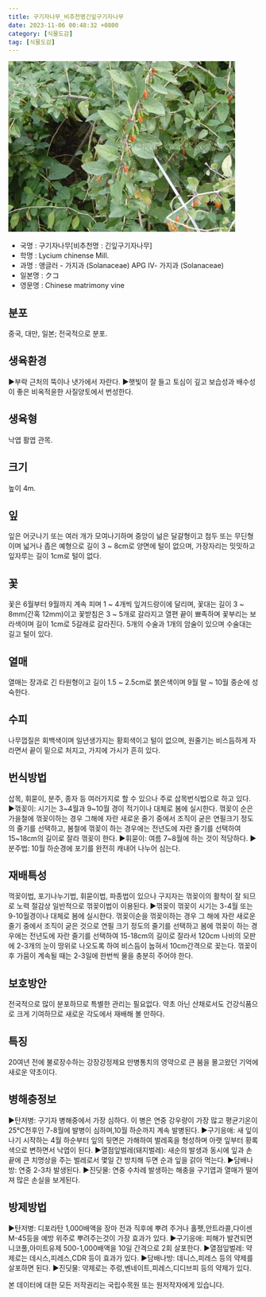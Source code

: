 ```yaml
---
title: 구기자나무_비추천명긴잎구기자나무
date: 2023-11-06 00:48:32 +0800
category: [식물도감]
tag: [식물도감]
---
```




![구기자나무[비추천명 : 긴잎구기자나무]](/assets/img/fileUpload/plants/basic/Solanaceae/Lycium/7844/1_th2.JPG)
- 국명 : 구기자나무[비추천명 : 긴잎구기자나무]
- 학명 : Lycium chinense Mill.
- 과명 : 앵글러 - 가지과 (Solanaceae) APG Ⅳ- 가지과 (Solanaceae)
- 일본명 : クコ
- 영문명 : Chinese matrimony vine


## 분포
중국, 대만, 일본; 전국적으로 분포.
## 생육환경
▶부락 근처의 뚝이나 냇가에서 자란다. 
▶햇빛이 잘 들고 토심이 깊고 보습성과 배수성이 좋은 비옥적윤한 사질양토에서 번성한다.
## 생육형
낙엽 활엽 관목.
## 크기
높이 4m.
## 잎
잎은 어긋나기 또는 여러 개가 모여나기하며 중앙이 넒은 달걀형이고 첨두 또는 무딘형이며 넓거나 좁은 예형으로 길이 3 ~ 8cm로 양면에 털이 없으며, 가장자리는 밋밋하고 잎자루는 길이 1cm로 털이 없다.
## 꽃
꽃은 6월부터 9월까지 계속 피며 1 ~ 4개씩 잎겨드랑이에 달리며, 꽃대는 길이 3 ~ 8mm(간혹 12mm)이고 꽃받침은 3 ~ 5개로 갈라지고 열편 끝이 뾰족하며 꽃부리는 보라색이며 길이 1cm로 5갈래로 갈라진다. 5개의 수술과 1개의 암술이 있으며 수술대는 길고 털이 있다.
## 열매
열매는 장과로 긴 타원형이고 길이 1.5 ~ 2.5cm로 붉은색이며 9월 말 ~ 10월 중순에 성숙한다.
## 수피
나무껍질은 회백색이며 일년생가지는 황회색이고 털이 없으며, 원줄기는 비스듬하게 자라면서 끝이 밑으로 처지고, 가지에 가시가 흔히 있다.
## 번식방법
삽목, 휘묻이, 분주, 종자 등 여러가지로 할 수 있으나 주로 삽목번식법으로 하고 있다.
▶꺾꽂이: 시기는 3~4월과 9~10월 경이 적기이나 대체로 봄에 실시한다. 꺾꽂이  순은 가을철에 꺾꽂이하는 경우 그해에 자란 새로운 줄기 중에서 조직이 굳은 연필크기 정도의 줄기를 선택하고, 봄철에 꺾꽂이 하는 경우에는 전년도에 자란 줄기를 선택하여 15~18cm의 길이로 잘라 꺾꽂이 한다.
▶휘묻이: 여름 7~8월에 하는 것이 적당하다.
▶분주법: 10월 하순경에 포기를 완전히 캐내어 나누어 심는다.
## 재배특성
꺽꽂이법, 포기나누기법, 휘묻이법, 파종법이 있으나 구지자는 꺾꽂이의 활착이 잘 되므로 노력 절감상 일반적으로 꺾꽂이법이 이용된다. 
▶꺾꽂이
꺾꽂이 시기는 3-4월 또는 9-10월경이나 대체로 봄에 실시한다. 꺾꽂이순을 꺾꽂이하는 경우 그 해에 자란 새로운 줄기 중에서 조직이 굳은 것으로 연필 크기 정도의 줄기를 선택하고 봄에 꺾꽂이 하는 경우에는 전년도에 자란 줄기를 선택하여 15-18cm의 길이로 잘라서 120cm 나비의 모판에 2-3개의 눈이 땅위로 나오도록 하여 비스듬이 눕혀서 10cm간격으로 꽂는다. 꺾꽂이 후 가뭄이 계속될 때는 2-3일에 한번씩 물을 충분히 주어야 한다. 
## 보호방안
전국적으로 많이 분포하므로 특별한 관리는 필요없다. 약초 아닌 산채로서도 건강식품으로 크게 기여하므로 새로운 각도에서 재배해 볼 만하다.
## 특징
20여년 전에 불로장수하는 강장강정제요 만병통치의 영약으로 큰 붐을 몰고왔던 기억에 새로운 약초이다.
## 병해충정보
▶탄저병: 구기자 병해중에서 가장 심하다. 이 병은 연중 강우량이 가장 많고 평균기온이 25℃전후인 7-8월에 발병이 심하며,10월 하순까지 계속 발병된다.
▶구기응애: 새 잎이 나기 시작하는 4월 하순부터 잎의 뒷면은 가해하여 벌레혹을 형성하며 아랫 잎부터 황록색으로 변하면서 낙엽이 된다.
▶열점잎벌레(돼지벌레): 새순의 발생과 동시에 잎과 손끝에 큰 치명상을 주는 벌레로서 몇일 간 방치해 두면 순과 잎을 갉아 먹는다.
▶담배나방: 연중 2-3차 발생된다.
▶진딧물: 연중 수차례 발생하는 해충을 구기엽과 열매가 떨어져 많은 손실을 보게된다.
## 방제방법
▶탄저병: 디포라탄 1,000배액을 장마 전과 직후에 뿌려 주거나 홀펫,안트라콜,다이센 M-45등을 예방 위주로 뿌려주는것이 가장 효과가   있다.
▶구기응애: 피해가 발견되면 니코풀,아미트유제 500-1,000배액을 10일 간격으로 2회 살포한다.
▶열점잎벌레: 약제로는 데시스,피레스,CDR 등이 효과가 있다.
▶담배나방: 데니스,피레스 등의 약제를 살포하면 된다.
▶진딧물: 약제로는 주렁,벤네이트,피레스,디디브피 등의 약제가 있다.






본 데이터에 대한 모든 저작권리는 국립수목원 또는 원저작자에게 있습니다.
